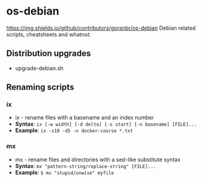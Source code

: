 # os-debian
https://img.shields.io/github/contributors/goranbr/os-debian
Debian related scripts, cheatsheets and whatnot.

## Distribution upgrades
- upgrade-debian.sh

## Renaming scripts
### ix
- ix - rename files with a basename and an index number
- **Syntax**: `ix [-w width] [-d delta] [-s start] [-n basename] [FILE]...`
- **Example**: `ix -s10 -d5 -n docker-course *.txt`

### mx
- mx - rename files and directories with a sed-like substitute syntax
- **Syntax**: `mx "pattern-string/replace-string" [FILE]...`
- **Example**: `$ mx "stupid/unwise" myfile`

